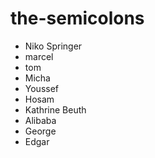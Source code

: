 # the-semicolons
- Niko Springer
- marcel
- tom
- Micha
- Youssef
- Hosam
- Kathrine Beuth
- Alibaba
- George
- Edgar

